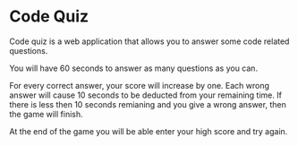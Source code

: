 # Code Quiz

Code quiz is a web application that allows you to answer some code related questions.

You will have 60 seconds to answer as many questions as you can.

For every correct answer, your score will increase by one. Each wrong answer will cause 10 seconds to be deducted from your remaining time. If there is less then 10 seconds remianing and you give a wrong answer, then the game will finish.

At the end of the game you will be able enter your high score and try again.